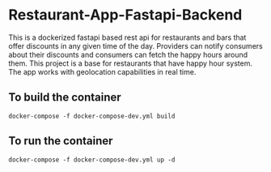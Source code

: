 # Restaurant-App-Fastapi-Backend
This is a dockerized fastapi based rest api for restaurants and bars that offer discounts in any given time of the day. 
Providers can notify consumers about their discounts and consumers can fetch the happy hours around them. 
This project is a base for restaurants that have happy hour system. The app works with geolocation capabilities in real time.

## To build the container

```
docker-compose -f docker-compose-dev.yml build 
```

## To run the container

```
docker-compose -f docker-compose-dev.yml up -d 
```
